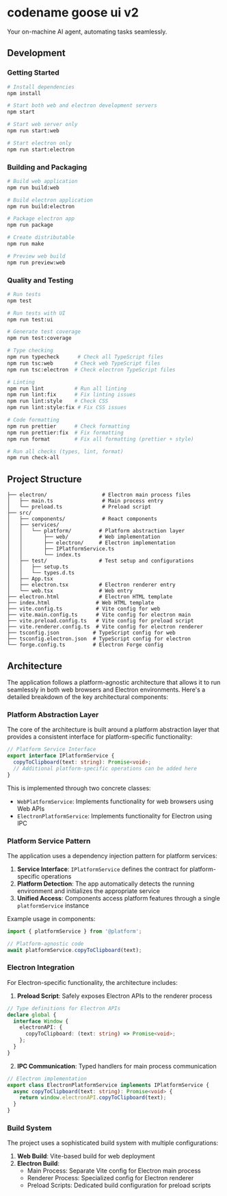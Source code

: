 # codename goose ui v2

Your on-machine AI agent, automating tasks seamlessly.

## Development

### Getting Started

```bash
# Install dependencies
npm install

# Start both web and electron development servers
npm start

# Start web server only
npm run start:web

# Start electron only
npm run start:electron
```

### Building and Packaging

```bash
# Build web application
npm run build:web

# Build electron application
npm run build:electron

# Package electron app
npm run package

# Create distributable
npm run make

# Preview web build
npm run preview:web
```

### Quality and Testing

```bash
# Run tests
npm test

# Run tests with UI
npm run test:ui

# Generate test coverage
npm run test:coverage

# Type checking
npm run typecheck      # Check all TypeScript files
npm run tsc:web       # Check web TypeScript files
npm run tsc:electron  # Check electron TypeScript files

# Linting
npm run lint          # Run all linting
npm run lint:fix      # Fix linting issues
npm run lint:style    # Check CSS
npm run lint:style:fix # Fix CSS issues

# Code formatting
npm run prettier      # Check formatting
npm run prettier:fix  # Fix formatting
npm run format        # Fix all formatting (prettier + style)

# Run all checks (types, lint, format)
npm run check-all
```

## Project Structure

```
├── electron/                  # Electron main process files
│   ├── main.ts                # Main process entry
│   └── preload.ts             # Preload script
├── src/
│   ├── components/            # React components
│   ├── services/
│   │   └── platform/         # Platform abstraction layer
│   │       ├── web/          # Web implementation
│   │       ├── electron/     # Electron implementation
│   │       ├── IPlatformService.ts
│   │       └── index.ts
│   ├── test/                 # Test setup and configurations
│   │   ├── setup.ts
│   │   └── types.d.ts
│   ├── App.tsx
│   ├── electron.tsx          # Electron renderer entry
│   └── web.tsx               # Web entry
├── electron.html             # Electron HTML template
├── index.html               # Web HTML template
├── vite.config.ts           # Vite config for web
├── vite.main.config.ts      # Vite config for electron main
├── vite.preload.config.ts   # Vite config for preload script
├── vite.renderer.config.ts  # Vite config for electron renderer
├── tsconfig.json           # TypeScript config for web
├── tsconfig.electron.json  # TypeScript config for electron
└── forge.config.ts         # Electron Forge config
```

## Architecture

The application follows a platform-agnostic architecture that allows it to run seamlessly in both web browsers and Electron environments. Here's a detailed breakdown of the key architectural components:

### Platform Abstraction Layer

The core of the architecture is built around a platform abstraction layer that provides a consistent interface for platform-specific functionality:

```typescript
// Platform Service Interface
export interface IPlatformService {
  copyToClipboard(text: string): Promise<void>;
  // Additional platform-specific operations can be added here
}
```

This is implemented through two concrete classes:

- `WebPlatformService`: Implements functionality for web browsers using Web APIs
- `ElectronPlatformService`: Implements functionality for Electron using IPC

### Platform Service Pattern

The application uses a dependency injection pattern for platform services:

1. **Service Interface**: `IPlatformService` defines the contract for platform-specific operations
2. **Platform Detection**: The app automatically detects the running environment and initializes the appropriate service
3. **Unified Access**: Components access platform features through a single `platformService` instance

Example usage in components:

```typescript
import { platformService } from '@platform';

// Platform-agnostic code
await platformService.copyToClipboard(text);
```

### Electron Integration

For Electron-specific functionality, the architecture includes:

1. **Preload Script**: Safely exposes Electron APIs to the renderer process

```typescript
// Type definitions for Electron APIs
declare global {
  interface Window {
    electronAPI: {
      copyToClipboard: (text: string) => Promise<void>;
    };
  }
}
```

2. **IPC Communication**: Typed handlers for main process communication

```typescript
// Electron implementation
export class ElectronPlatformService implements IPlatformService {
  async copyToClipboard(text: string): Promise<void> {
    return window.electronAPI.copyToClipboard(text);
  }
}
```

### Build System

The project uses a sophisticated build system with multiple configurations:

1. **Web Build**: Vite-based build for web deployment
2. **Electron Build**:
   - Main Process: Separate Vite config for Electron main process
   - Renderer Process: Specialized config for Electron renderer
   - Preload Scripts: Dedicated build configuration for preload scripts
